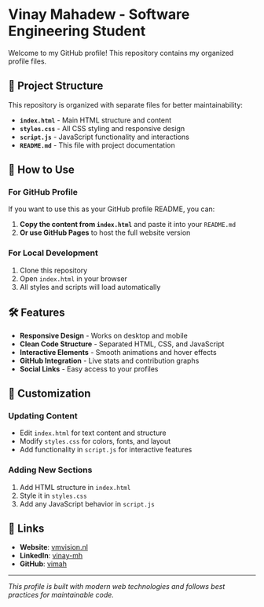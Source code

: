 # Vinay Mahadew - Software Engineering Student

Welcome to my GitHub profile! This repository contains my organized profile files.

## 📁 Project Structure

This repository is organized with separate files for better maintainability:

- **`index.html`** - Main HTML structure and content
- **`styles.css`** - All CSS styling and responsive design
- **`script.js`** - JavaScript functionality and interactions
- **`README.md`** - This file with project documentation

## 🚀 How to Use

### For GitHub Profile
If you want to use this as your GitHub profile README, you can:

1. **Copy the content from `index.html`** and paste it into your `README.md`
2. **Or use GitHub Pages** to host the full website version

### For Local Development
1. Clone this repository
2. Open `index.html` in your browser
3. All styles and scripts will load automatically

## 🛠️ Features

- **Responsive Design** - Works on desktop and mobile
- **Clean Code Structure** - Separated HTML, CSS, and JavaScript
- **Interactive Elements** - Smooth animations and hover effects
- **GitHub Integration** - Live stats and contribution graphs
- **Social Links** - Easy access to your profiles

## 📝 Customization

### Updating Content
- Edit `index.html` for text content and structure
- Modify `styles.css` for colors, fonts, and layout
- Add functionality in `script.js` for interactive features

### Adding New Sections
1. Add HTML structure in `index.html`
2. Style it in `styles.css`
3. Add any JavaScript behavior in `script.js`

## 🔗 Links

- **Website**: [vmvision.nl](https://vmvision.nl/)
- **LinkedIn**: [vinay-mh](https://www.linkedin.com/in/vinay-mh)
- **GitHub**: [vimah](https://github.com/vimah)

---

*This profile is built with modern web technologies and follows best practices for maintainable code.*